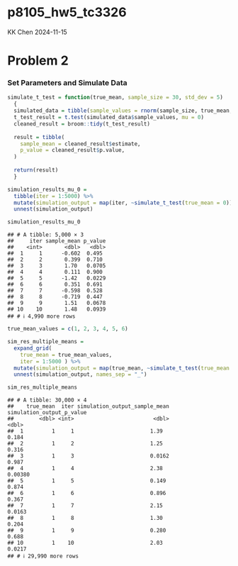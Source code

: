 p8105_hw5_tc3326
================
KK Chen
2024-11-15

# Problem 2

### Set Parameters and Simulate Data

``` r
simulate_t_test = function(true_mean, sample_size = 30, std_dev = 5) 
  {
  simulated_data = tibble(sample_values = rnorm(sample_size, true_mean, std_dev))
  t_test_result = t.test(simulated_data$sample_values, mu = 0)
  cleaned_result = broom::tidy(t_test_result)
  
  result = tibble(
    sample_mean = cleaned_result$estimate,
    p_value = cleaned_result$p.value,
  )
  
  return(result)
  }
```

``` r
simulation_results_mu_0 = 
  tibble(iter = 1:5000) %>%
  mutate(simulation_output = map(iter, ~simulate_t_test(true_mean = 0))) %>%
  unnest(simulation_output)

simulation_results_mu_0
```

    ## # A tibble: 5,000 × 3
    ##     iter sample_mean p_value
    ##    <int>       <dbl>   <dbl>
    ##  1     1      -0.602  0.495 
    ##  2     2       0.399  0.710 
    ##  3     3       1.70   0.0705
    ##  4     4       0.111  0.900 
    ##  5     5      -1.42   0.0229
    ##  6     6       0.351  0.691 
    ##  7     7      -0.598  0.528 
    ##  8     8      -0.719  0.447 
    ##  9     9       1.51   0.0678
    ## 10    10       1.48   0.0939
    ## # ℹ 4,990 more rows

``` r
true_mean_values = c(1, 2, 3, 4, 5, 6)

sim_res_multiple_means = 
  expand_grid(
    true_mean = true_mean_values,
    iter = 1:5000 ) %>%
  mutate(simulation_output = map(true_mean, ~simulate_t_test(true_mean = .x))) %>%
  unnest(simulation_output, names_sep = "_")

sim_res_multiple_means
```

    ## # A tibble: 30,000 × 4
    ##    true_mean  iter simulation_output_sample_mean simulation_output_p_value
    ##        <dbl> <int>                         <dbl>                     <dbl>
    ##  1         1     1                        1.39                     0.184  
    ##  2         1     2                        1.25                     0.316  
    ##  3         1     3                        0.0162                   0.987  
    ##  4         1     4                        2.38                     0.00380
    ##  5         1     5                        0.149                    0.874  
    ##  6         1     6                        0.896                    0.367  
    ##  7         1     7                        2.15                     0.0163 
    ##  8         1     8                        1.30                     0.204  
    ##  9         1     9                        0.280                    0.688  
    ## 10         1    10                        2.03                     0.0217 
    ## # ℹ 29,990 more rows
